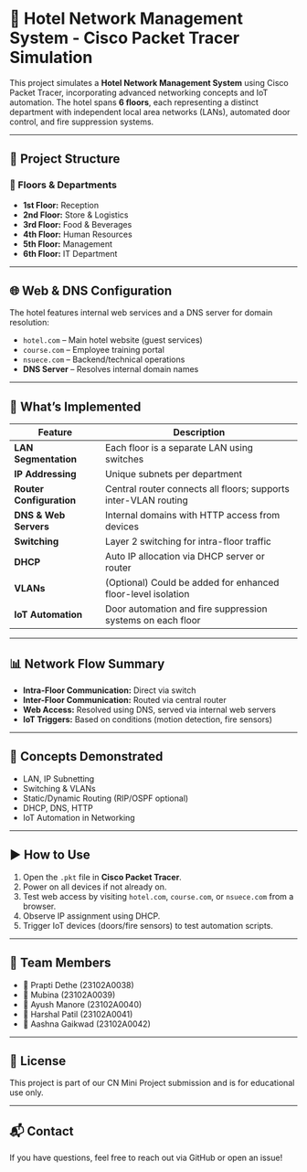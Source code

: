 # 🏨 Hotel Network Management System - Cisco Packet Tracer Simulation

This project simulates a **Hotel Network Management System** using Cisco Packet Tracer, incorporating advanced networking concepts and IoT automation. The hotel spans **6 floors**, each representing a distinct department with independent local area networks (LANs), automated door control, and fire suppression systems.

---

## 📁 Project Structure

### 🏢 Floors & Departments
- **1st Floor:** Reception
- **2nd Floor:** Store & Logistics
- **3rd Floor:** Food & Beverages
- **4th Floor:** Human Resources
- **5th Floor:** Management
- **6th Floor:** IT Department

---

## 🌐 Web & DNS Configuration

The hotel features internal web services and a DNS server for domain resolution:
- `hotel.com` – Main hotel website (guest services)
- `course.com` – Employee training portal
- `nsuece.com` – Backend/technical operations
- **DNS Server** – Resolves internal domain names

---

## 🔧 What’s Implemented

| Feature | Description |
|--------|-------------|
| **LAN Segmentation** | Each floor is a separate LAN using switches |
| **IP Addressing** | Unique subnets per department |
| **Router Configuration** | Central router connects all floors; supports inter-VLAN routing |
| **DNS & Web Servers** | Internal domains with HTTP access from devices |
| **Switching** | Layer 2 switching for intra-floor traffic |
| **DHCP** | Auto IP allocation via DHCP server or router |
| **VLANs** | (Optional) Could be added for enhanced floor-level isolation |
| **IoT Automation** | Door automation and fire suppression systems on each floor |

---

## 📊 Network Flow Summary

- **Intra-Floor Communication:** Direct via switch
- **Inter-Floor Communication:** Routed via central router
- **Web Access:** Resolved using DNS, served via internal web servers
- **IoT Triggers:** Based on conditions (motion detection, fire sensors)

---

## 🧠 Concepts Demonstrated

- LAN, IP Subnetting
- Switching & VLANs
- Static/Dynamic Routing (RIP/OSPF optional)
- DHCP, DNS, HTTP
- IoT Automation in Networking

---

## ▶️ How to Use

1. Open the `.pkt` file in **Cisco Packet Tracer**.
2. Power on all devices if not already on.
3. Test web access by visiting `hotel.com`, `course.com`, or `nsuece.com` from a browser.
4. Observe IP assignment using DHCP.
5. Trigger IoT devices (doors/fire sensors) to test automation scripts.

---

## 👥 Team Members

- 👤 Prapti Dethe (23102A0038)
- 👤 Mubina (23102A0039)
- 👤 Ayush Manore (23102A0040)
- 👤 Harshal Patil (23102A0041)
- 👤 Aashna Gaikwad (23102A0042)

---

## 📜 License

This project is part of our CN Mini Project submission and is for educational use only.

---

## 📬 Contact

If you have questions, feel free to reach out via GitHub or open an issue!

